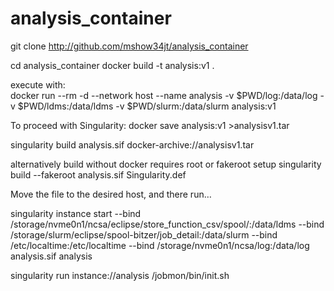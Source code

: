 # analysis_container
git clone http://github.com/mshow34jt/analysis_container

cd analysis_container
docker build -t analysis:v1 .

execute with:  
docker run --rm -d --network host --name analysis -v $PWD/log:/data/log  -v $PWD/ldms:/data/ldms    -v $PWD/slurm:/data/slurm     analysis:v1

To proceed with Singularity:
docker save analysis:v1 >analysisv1.tar

singularity build analysis.sif docker-archive://analysisv1.tar


alternatively build without docker requires root or fakeroot setup
 singularity build --fakeroot analysis.sif Singularity.def

Move the file to the desired host, and there run…

singularity instance start --bind  /storage/nvme0n1/ncsa/eclipse/store_function_csv/spool/:/data/ldms --bind /storage/slurm/eclipse/spool-bitzer/job_detail:/data/slurm --bind /etc/localtime:/etc/localtime --bind /storage/nvme0n1/ncsa/log:/data/log analysis.sif analysis

singularity run instance://analysis /jobmon/bin/init.sh

